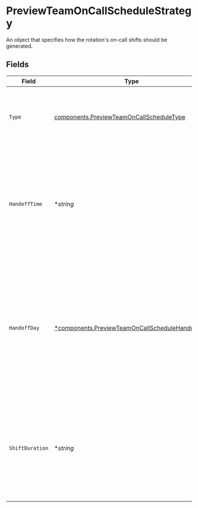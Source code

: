 # PreviewTeamOnCallScheduleStrategy

An object that specifies how the rotation's on-call shifts should be generated.


## Fields

| Field                                                                                                                                                                         | Type                                                                                                                                                                          | Required                                                                                                                                                                      | Description                                                                                                                                                                   |
| ----------------------------------------------------------------------------------------------------------------------------------------------------------------------------- | ----------------------------------------------------------------------------------------------------------------------------------------------------------------------------- | ----------------------------------------------------------------------------------------------------------------------------------------------------------------------------- | ----------------------------------------------------------------------------------------------------------------------------------------------------------------------------- |
| `Type`                                                                                                                                                                        | [components.PreviewTeamOnCallScheduleType](../../models/components/previewteamoncallscheduletype.md)                                                                          | :heavy_check_mark:                                                                                                                                                            | The type of strategy. Must be one of "daily", "weekly", or "custom".                                                                                                          |
| `HandoffTime`                                                                                                                                                                 | **string*                                                                                                                                                                     | :heavy_minus_sign:                                                                                                                                                            | An ISO8601 time string specifying when on-call shifts should hand off. This value is only used if the strategy type is "daily" or "weekly".                                   |
| `HandoffDay`                                                                                                                                                                  | [*components.PreviewTeamOnCallScheduleHandoffDay](../../models/components/previewteamoncallschedulehandoffday.md)                                                             | :heavy_minus_sign:                                                                                                                                                            | The day of the week on which on-call shifts should hand off, as its long-form name (e.g. "monday", "tuesday", etc). This value is only used if the strategy type is "weekly". |
| `ShiftDuration`                                                                                                                                                               | **string*                                                                                                                                                                     | :heavy_minus_sign:                                                                                                                                                            | An ISO8601 duration string specifying how long each shift should last. This value is only used if the strategy type is "custom".                                              |